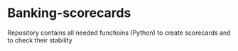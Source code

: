 # Banking-scorecards
Repository contains all needed functioins (Python) to create scorecards and to check their stability
